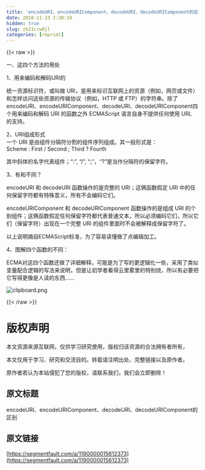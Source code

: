 ```yaml
---
title: 'encodeURI、encodeURIComponent、decodeURI、decodeURIComponent的区别' 
date: 2018-11-23 2:30:10
hidden: true
slug: zk23crw9jl
categories: [reprint]
---
```


{{< raw >}}
<p>&#x4E00;&#x3001;&#x8FD9;&#x56DB;&#x4E2A;&#x65B9;&#x6CD5;&#x7684;&#x7528;&#x5904;</p><p>1&#x3001;&#x7528;&#x6765;&#x7F16;&#x7801;&#x548C;&#x89E3;&#x7801;URI&#x7684;</p><p>&#x7EDF;&#x4E00;&#x8D44;&#x6E90;&#x6807;&#x8BC6;&#x7B26;&#xFF0C;&#x6216;&#x53EB;&#x505A; URI&#xFF0C;&#x662F;&#x7528;&#x6765;&#x6807;&#x8BC6;&#x4E92;&#x8054;&#x7F51;&#x4E0A;&#x7684;&#x8D44;&#x6E90;&#xFF08;&#x4F8B;&#x5982;&#xFF0C;&#x7F51;&#x9875;&#x6216;&#x6587;&#x4EF6;&#xFF09;&#x548C;&#x600E;&#x6837;&#x8BBF;&#x95EE;&#x8FD9;&#x4E9B;&#x8D44;&#x6E90;&#x7684;&#x4F20;&#x8F93;&#x534F;&#x8BAE;&#xFF08;&#x4F8B;&#x5982;&#xFF0C;HTTP &#x6216; FTP&#xFF09;&#x7684;&#x5B57;&#x7B26;&#x4E32;&#x3002;&#x9664;&#x4E86;encodeURI&#x3001;encodeURIComponent&#x3001;decodeURI&#x3001;decodeURIComponent&#x56DB;&#x4E2A;&#x7528;&#x6765;&#x7F16;&#x7801;&#x548C;&#x89E3;&#x7801; URI &#x7684;&#x51FD;&#x6570;&#x4E4B;&#x5916; ECMAScript &#x8BED;&#x8A00;&#x81EA;&#x8EAB;&#x4E0D;&#x63D0;&#x4F9B;&#x4EFB;&#x4F55;&#x4F7F;&#x7528; URL &#x7684;&#x652F;&#x6301;&#x3002;</p><p>2&#x3001;URI&#x7EC4;&#x6210;&#x5F62;&#x5F0F;<br>&#x4E00;&#x4E2A; URI &#x662F;&#x7531;&#x7EC4;&#x4EF6;&#x5206;&#x9694;&#x7B26;&#x5206;&#x5272;&#x7684;&#x7EC4;&#x4EF6;&#x5E8F;&#x5217;&#x7EC4;&#x6210;&#x3002;&#x5176;&#x4E00;&#x822C;&#x5F62;&#x5F0F;&#x662F;&#xFF1A;<br>Scheme : First / Second ; Third ? Fourth</p><p>&#x5176;&#x4E2D;&#x659C;&#x4F53;&#x7684;&#x540D;&#x5B57;&#x4EE3;&#x8868;&#x7EC4;&#x4EF6;&#xFF1B;&#x201C;:&#x201D;, &#x201C;/&#x201D;, &#x201C;;&#x201D;&#xFF0C;&#x201C;?&#x201D;&#x662F;&#x5F53;&#x4F5C;&#x5206;&#x9694;&#x7B26;&#x7684;&#x4FDD;&#x7559;&#x5B57;&#x7B26;&#x3002;</p><p>3&#x3001;&#x6709;&#x548C;&#x4E0D;&#x540C;&#xFF1F;</p><p>encodeURI &#x548C; decodeURI &#x51FD;&#x6570;&#x64CD;&#x4F5C;&#x7684;&#x662F;&#x5B8C;&#x6574;&#x7684; URI&#xFF1B;&#x8FD9;&#x4FE9;&#x51FD;&#x6570;&#x5047;&#x5B9A; URI &#x4E2D;&#x7684;&#x4EFB;&#x4F55;&#x4FDD;&#x7559;&#x5B57;&#x7B26;&#x90FD;&#x6709;&#x7279;&#x6B8A;&#x610F;&#x4E49;&#xFF0C;&#x6240;&#x6709;&#x4E0D;&#x4F1A;&#x7F16;&#x7801;&#x5B83;&#x4EEC;&#x3002;</p><p>encodeURIComponent &#x548C; decodeURIComponent &#x51FD;&#x6570;&#x64CD;&#x4F5C;&#x7684;&#x662F;&#x7EC4;&#x6210; URI &#x7684;&#x4E2A;&#x522B;&#x7EC4;&#x4EF6;&#xFF1B;&#x8FD9;&#x4FE9;&#x51FD;&#x6570;&#x5047;&#x5B9A;&#x4EFB;&#x4F55;&#x4FDD;&#x7559;&#x5B57;&#x7B26;&#x90FD;&#x4EE3;&#x8868;&#x666E;&#x901A;&#x6587;&#x672C;&#xFF0C;&#x6240;&#x4EE5;&#x5FC5;&#x987B;&#x7F16;&#x7801;&#x5B83;&#x4EEC;&#xFF0C;&#x6240;&#x4EE5;&#x5B83;&#x4EEC;&#xFF08;&#x4FDD;&#x7559;&#x5B57;&#x7B26;&#xFF09;&#x51FA;&#x73B0;&#x5728;&#x4E00;&#x4E2A;&#x5B8C;&#x6574; URI &#x7684;&#x7EC4;&#x4EF6;&#x91CC;&#x9762;&#x65F6;&#x4E0D;&#x4F1A;&#x88AB;&#x89E3;&#x91CA;&#x6210;&#x4FDD;&#x7559;&#x5B57;&#x7B26;&#x4E86;&#x3002;</p><p>&#x4EE5;&#x4E0A;&#x8BF4;&#x660E;&#x6458;&#x81EA;ECMAScript&#x6807;&#x51C6;&#xFF0C;&#x4E3A;&#x4E86;&#x5BB9;&#x6613;&#x8BFB;&#x61C2;&#x505A;&#x4E86;&#x70B9;&#x7F16;&#x8F91;&#x52A0;&#x5DE5;&#x3002;</p><p>4&#x3001;&#x56FE;&#x89E3;&#x56DB;&#x4E2A;&#x51FD;&#x6570;&#x7684;&#x4E0D;&#x540C;&#xFF1A;</p><p>ECMA&#x5BF9;&#x8FD9;&#x56DB;&#x4E2A;&#x51FD;&#x6570;&#x8FD8;&#x505A;&#x4E86;&#x8BE6;&#x7EC6;&#x89E3;&#x91CA;&#xFF0C;&#x53EF;&#x80FD;&#x662F;&#x4E3A;&#x4E86;&#x5199;&#x7684;&#x66F4;&#x903B;&#x8F91;&#x5316;&#x4E00;&#x4E9B;&#xFF0C;&#x91C7;&#x7528;&#x4E86;&#x7C7B;&#x4F3C;&#x53D8;&#x91CF;&#x914D;&#x5408;&#x903B;&#x8F91;&#x7684;&#x5199;&#x6CD5;&#x6765;&#x8BF4;&#x660E;&#xFF0C;&#x4F46;&#x662F;&#x8BA9;&#x521D;&#x5B66;&#x8005;&#x770B;&#x5F97;&#x4E91;&#x91CC;&#x96FE;&#x91CC;&#x7684;&#x7279;&#x522B;&#x7ED5;&#xFF0C;&#x6240;&#x4EE5;&#x6709;&#x5FC5;&#x8981;&#x628A;&#x5B83;&#x5199;&#x5F97;&#x66F4;&#x50CF;&#x662F;&#x4EBA;&#x8BFB;&#x7684;&#x4E1C;&#x897F;&#x2026;&#x2026;</p><p><span class="img-wrap"><img data-src="/img/bV7x6u?w=800&amp;h=2380" src="https://static.alili.tech/img/bV7x6u?w=800&amp;h=2380" alt="clipboard.png" title="clipboard.png" style="cursor:pointer"></span></p>
{{< /raw >}}

# 版权声明
本文资源来源互联网，仅供学习研究使用，版权归该资源的合法拥有者所有，

本文仅用于学习、研究和交流目的。转载请注明出处、完整链接以及原作者。

原作者若认为本站侵犯了您的版权，请联系我们，我们会立即删除！

## 原文标题
encodeURI、encodeURIComponent、decodeURI、decodeURIComponent的区别

## 原文链接
[https://segmentfault.com/a/1190000015612373](https://segmentfault.com/a/1190000015612373)

